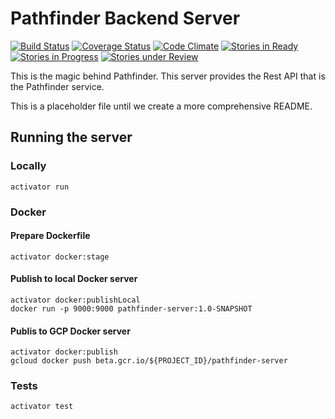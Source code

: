 # Pathfinder Backend Server
[![Build Status](https://travis-ci.org/CSSE497/pathfinder-server.svg?branch=dev)](https://travis-ci.org/CSSE497/pathfinder-server)
[![Coverage Status](https://coveralls.io/repos/CSSE497/pathfinder-server/badge.svg?branch=dev&service=github)](https://coveralls.io/github/CSSE497/pathfinder-server?branch=dev)
[![Code Climate](https://codeclimate.com/github/CSSE497/pathfinder-server/badges/gpa.svg)](https://codeclimate.com/github/CSSE497/pathfinder-server)
[![Stories in Ready](https://badge.waffle.io/CSSE497/pathfinder-server.svg?label=ready&title=Ready)](http://waffle.io/CSSE497/pathfinder-server)
[![Stories in Progress](https://badge.waffle.io/CSSE497/pathfinder-server.svg?label=In%20Progress&title=In%20Progress)](http://waffle.io/CSSE497/pathfinder-server)
[![Stories under Review](https://badge.waffle.io/CSSE497/pathfinder-server.svg?label=Under%20Review&title=Under%20Review)](http://waffle.io/CSSE497/pathfinder-server)

This is the magic behind Pathfinder. This server provides the Rest API that is the Pathfinder service.

This is a placeholder file until we create a more comprehensive README.

## Running the server

### Locally

```
activator run
```

### Docker

#### Prepare Dockerfile

```
activator docker:stage
```

#### Publish to local Docker server

```
activator docker:publishLocal
docker run -p 9000:9000 pathfinder-server:1.0-SNAPSHOT
```

#### Publis to GCP Docker server

```
activator docker:publish
gcloud docker push beta.gcr.io/${PROJECT_ID}/pathfinder-server
```

### Tests

```
activator test
```
